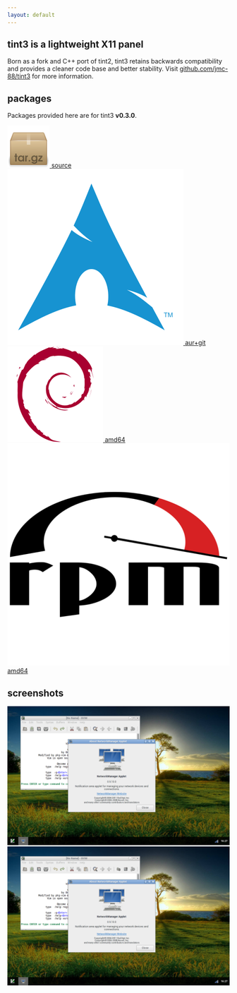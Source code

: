 ```yaml
---
layout: default
---
```


## tint3 is a lightweight X11 panel

Born as a fork and C++ port of tint2, tint3 retains backwards compatibility and
provides a cleaner code base and better stability.
Visit [github.com/jmc-88/tint3](https://github.com/jmc-88/tint3)
for more information.

## packages

Packages provided here are for tint3 **v0.3.0**.

<!-- Important! No spaces between anchors, or Markdown will render them in
     separate <p> tags, breaking the alignment -->
<a class="package" target="source"
   href="https://github.com/jmc-88/tint3/releases/tag/v0.3.0">
  <img src="data/archive.svg" alt="Source code">
  <span>source</span>
</a>
<a class="package" target="aur"
   href="https://aur.archlinux.org/packages/tint3-cpp-git">
  <img src="data/archlinux.svg" alt="Arch Linux">
  <span>aur+git</span>
</a>
<a class="package" href="https://github.com/jmc-88/tint3/releases/download/v0.3.0/tint3-0.3.0-amd64.deb">
  <img src="data/debian.svg" alt="Debian">
  <span>amd64</span>
</a>
<a class="package" href="https://github.com/jmc-88/tint3/releases/download/v0.3.0/tint3-0.3.0-amd64.rpm">
  <img src="data/rpm.svg" alt="RedHat">
  <span>amd64</span>
</a>

## screenshots

<a href="#screenshot"><img src="data/screenshot.png" class="thumbnail"></a>
<a href="#" class="lightbox" id="screenshot"><img src="data/screenshot.png"></a>
